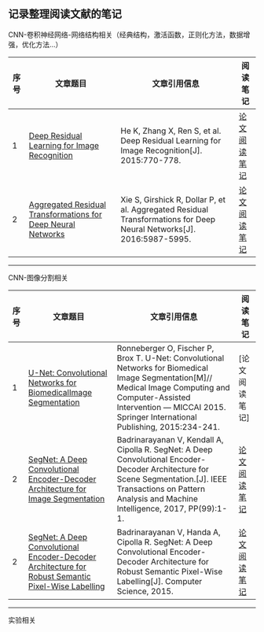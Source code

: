 ## 记录整理阅读文献的笔记
CNN-卷积神经网络-网络结构相关（经典结构，激活函数，正则化方法，数据增强，优化方法...）

| 序号 | 文章题目 | 文章引用信息| 阅读笔记 |
|--------|--------|---------|---------|
|    1    |   [Deep Residual Learning for Image Recognition](https://arxiv.org/abs/1611.05431)     |He K, Zhang X, Ren S, et al. Deep Residual Learning for Image Recognition[J]. 2015:770-778. |[论文阅读笔记](https://github.com/BUPTAlanMa/BUPTAlanMa.github.io/blob/master/CNN/ResNet-notes/ResNet.mkd)|
|    2    |   [Aggregated Residual Transformations for Deep Neural Networks](http://xueshu.baidu.com/s?wd=paperuri%3A%2820b0affad7a4ed00e1484e11419ceae7%29&filter=sc_long_sign&tn=SE_xueshusource_2kduw22v&sc_vurl=http%3A%2F%2Farxiv.org%2Fabs%2F1611.05431&ie=utf-8&sc_us=6309461710648735743)  |   Xie S, Girshick R, Dollar P, et al. Aggregated Residual Transformations for Deep Neural Networks[J]. 2016:5987-5995.     |[论文阅读笔记](https://github.com/BUPTAlanMa/BUPTAlanMa.github.io/blob/master/CNN/ResNext-notes/ResNext阅读笔记new.md)|


_ _ _

CNN-图像分割相关

| 序号 | 文章题目 | 文章引用信息| 阅读笔记 |
|--------|--------|---------|---------|
|    1    |   [U-Net: Convolutional Networks for BiomedicalImage Segmentation](https://arxiv.org/abs/1505.04597)     |Ronneberger O, Fischer P, Brox T. U-Net: Convolutional Networks for Biomedical Image Segmentation[M]// Medical Image Computing and Computer-Assisted Intervention — MICCAI 2015. Springer International Publishing, 2015:234-241. |[论文阅读笔记]|
|2       |  [SegNet: A Deep Convolutional Encoder-Decoder Architecture for Image Segmentation](https://arxiv.org/abs/1511.00561)| Badrinarayanan V, Kendall A, Cipolla R. SegNet: A Deep Convolutional Encoder-Decoder Architecture for Scene Segmentation.[J]. IEEE Transactions on Pattern Analysis and Machine Intelligence, 2017, PP(99):1-1.     |[论文阅读笔记](https://github.com/BUPTAlanMa/BUPTAlanMa.github.io/blob/master/CNN/SegNet-otes/SegNet%E9%98%85%E8%AF%BB%E7%AC%94%E8%AE%B0.md)|
|2|   [SegNet: A Deep Convolutional Encoder-Decoder Architecture for Robust Semantic Pixel-Wise Labelling](https://arxiv.org/pdf/1511.00561) |   Badrinarayanan V, Handa A, Cipolla R. SegNet: A Deep Convolutional Encoder-Decoder Architecture for Robust Semantic Pixel-Wise Labelling[J]. Computer Science, 2015.    |[论文阅读笔记](https://github.com/BUPTAlanMa/BUPTAlanMa.github.io/blob/master/CNN/SegNet-otes/SegNet%E9%98%85%E8%AF%BB%E7%AC%94%E8%AE%B0.md)|



_ _ _
实验相关
